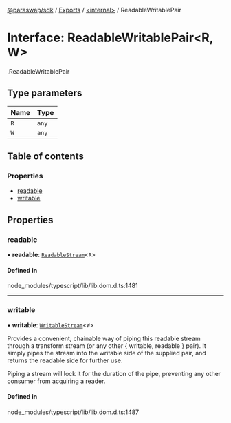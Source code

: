[@paraswap/sdk](../README.md) / [Exports](../modules.md) / [<internal\>](../modules/internal_.md) / ReadableWritablePair

# Interface: ReadableWritablePair<R, W\>

[<internal>](../modules/internal_.md).ReadableWritablePair

## Type parameters

| Name | Type |
| :------ | :------ |
| `R` | `any` |
| `W` | `any` |

## Table of contents

### Properties

- [readable](internal_.ReadableWritablePair.md#readable)
- [writable](internal_.ReadableWritablePair.md#writable)

## Properties

### readable

• **readable**: [`ReadableStream`](../modules/internal_.md#readablestream)<`R`\>

#### Defined in

node_modules/typescript/lib/lib.dom.d.ts:1481

___

### writable

• **writable**: [`WritableStream`](../modules/internal_.md#writablestream)<`W`\>

Provides a convenient, chainable way of piping this readable stream through a transform stream (or any other { writable, readable } pair). It simply pipes the stream into the writable side of the supplied pair, and returns the readable side for further use.

Piping a stream will lock it for the duration of the pipe, preventing any other consumer from acquiring a reader.

#### Defined in

node_modules/typescript/lib/lib.dom.d.ts:1487
